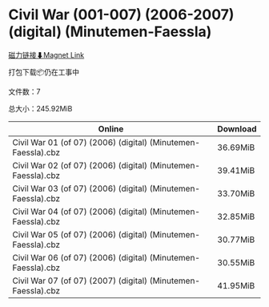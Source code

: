 # Civil War (001-007) (2006-2007) (digital) (Minutemen-Faessla)

[磁力链接⬇Magnet Link](magnet:?xt=urn:btih:10840338960f00f4a5648aafb5e29f09a9826275&dn=Civil%20War%20%28001-007%29%20%282006-2007%29%20%28digital%29%20%28Minutemen-Faessla%29)

打包下载📦仍在工事中

文件数：7

总大小：245.92MiB

Online | Download
--- | ---
Civil War 01 (of 07) (2006) (digital) (Minutemen-Faessla).cbz | 36.69MiB
Civil War 02 (of 07) (2006) (digital) (Minutemen-Faessla).cbz | 39.41MiB
Civil War 03 (of 07) (2006) (digital) (Minutemen-Faessla).cbz | 33.70MiB
Civil War 04 (of 07) (2006) (digital) (Minutemen-Faessla).cbz | 32.85MiB
Civil War 05 (of 07) (2006) (digital) (Minutemen-Faessla).cbz | 30.77MiB
Civil War 06 (of 07) (2006) (digital) (Minutemen-Faessla).cbz | 30.55MiB
Civil War 07 (of 07) (2007) (digital) (Minutemen-Faessla).cbz | 41.95MiB